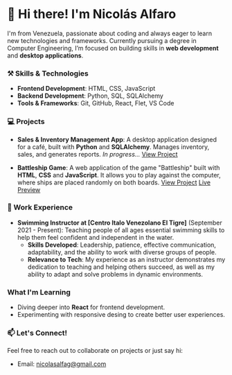 # 👋 Hi there! I'm Nicolás Alfaro
I'm from Venezuela, passionate about coding and always eager to learn new technologies and frameworks. Currently pursuing a degree in Computer Engineering, I’m focused on building skills in **web development** and **desktop applications**.
  
### ⚒️ Skills & Technologies
- **Frontend Development**: HTML, CSS, JavaScript
- **Backend Development**: Python, SQL, SQLAlchemy
- **Tools & Frameworks**: Git, GitHub, React, Flet, VS Code

### 💻 Projects
- **Sales & Inventory Management App**: A desktop application designed for a café, built with **Python** and **SQLAlchemy**. Manages inventory, sales, and generates reports. *In progress...*
[View Project](https://github.com/Alfa06N/Kalina-System)

- **Battleship Game**: A web application of the game "Battleship" built with **HTML**, **CSS** and **JavaScript**. It allows you to play against the computer, where ships are placed randomly on both boards.
[View Project](https://github.com/Alfa06N/Repositorio/tree/main/Battleship)
[Live Preview](https://alfa06n.github.io/Repositorio/dist-battleship/index.html)

### 💼 Work Experience
- **Swimming Instructor at [Centro Italo Venezolano El Tigre]** (September 2021 - Present): Teaching people of all ages essential swimming skills to help them feel confident and independent in the water.
  - **Skills Developed**: Leadership, patience, effective communication, adaptability, and the ability to work with diverse groups of people.
  - **Relevance to Tech**: My experience as an instructor demonstrates my dedication to teaching and helping others succeed, as well as my ability to adapt and solve problems in dynamic environments.

### What I'm Learning
- Diving deeper into **React** for frontend development.
- Experimenting with responsive desing to create better user experiences.
  
### 📫 Let's Connect!
Feel free to reach out to collaborate on projects or just say hi:
- Email: nicolasalfag@gmail.com

<!---
Alfa06N/Alfa06N is a ✨ special ✨ repository because its `README.md` (this file) appears on your GitHub profile.
You can click the Preview link to take a look at your changes.
--->
